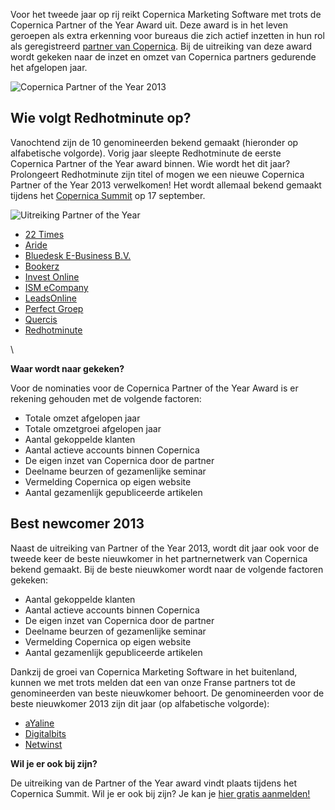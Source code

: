 Voor het tweede jaar op rij reikt Copernica Marketing Software met trots
de Copernica Partner of the Year Award uit. Deze award is in het leven
geroepen als extra erkenning voor bureaus die zich actief inzetten in
hun rol als geregistreerd [partner van
Copernica](https://www.copernica.com/nl/partners/haal-het-maximale-uit-de-partnerlicentie).
Bij de uitreiking van deze award wordt gekeken naar de inzet en omzet
van Copernica partners gedurende het afgelopen jaar.

![Copernica Partner of the Year
2013](Copernicacom/copernica-partner-of-the-year-2013.png "Copernica Partner of the Year")

Wie volgt Redhotminute op?
--------------------------

Vanochtend zijn de 10 genomineerden bekend gemaakt (hieronder op
alfabetische volgorde). Vorig jaar sleepte Redhotminute de eerste
Copernica Partner of the Year award binnen. Wie wordt het dit jaar?
Prolongeert Redhotminute zijn titel of mogen we een nieuwe Copernica
Partner of the Year 2013 verwelkomen! Het wordt allemaal bekend gemaakt
tijdens het [Copernica
Summit](http://www.copernica.com/nl/ondersteuning/copernica-summit "Copernica Summit 2013")
op 17 september.

![Uitreiking Partner of the Year](Copernicacom/DMSummit03.JPG)

-   [22 Times](https://www.copernica.com/nl/partners/profile/454681)
-   [Aride](https://www.copernica.com/nl/partners/profile/2157)
-   [Bluedesk E-Business
    B.V.](https://www.copernica.com/nl/partners/profile/4537956)
-   [Bookerz](https://www.copernica.com/nl/partners/profile/4541127)
-   [Invest
    Online](https://www.copernica.com/nl/partners/profile/4540325)
-   [ISM
    eCompany](https://www.copernica.com/nl/partners/profile/4533916)
-   [LeadsOnline](https://www.copernica.com/nl/partners/profile/4465793)
-   [Perfect Groep](https://www.copernica.com/nl/partners/profile/2036)
-   [Quercis](https://www.copernica.com/nl/partners/profile/4537232)
-   [Redhotminute](https://www.copernica.com/nl/partners/profile/4463119)

\

**Waar wordt naar gekeken?**

Voor de nominaties voor de Copernica Partner of the Year Award is er
rekening gehouden met de volgende factoren:

-   Totale omzet afgelopen jaar
-   Totale omzetgroei afgelopen jaar
-   Aantal gekoppelde klanten
-   Aantal actieve accounts binnen Copernica
-   De eigen inzet van Copernica door de partner
-   Deelname beurzen of gezamenlijke seminar
-   Vermelding Copernica op eigen website
-   Aantal gezamenlijk gepubliceerde artikelen

Best newcomer 2013
------------------

Naast de uitreiking van Partner of the Year 2013, wordt dit jaar ook
voor de tweede keer de beste nieuwkomer in het partnernetwerk van
Copernica bekend gemaakt. Bij de beste nieuwkomer wordt naar de volgende
factoren gekeken:

-   Aantal gekoppelde klanten
-   Aantal actieve accounts binnen Copernica
-   De eigen inzet van Copernica door de partner
-   Deelname beurzen of gezamenlijke seminar
-   Vermelding Copernica op eigen website
-   Aantal gezamenlijk gepubliceerde artikelen

Dankzij de groei van Copernica Marketing Software in het buitenland,
kunnen we met trots melden dat een van onze Franse partners tot de
genomineerden van beste nieuwkomer behoort. De genomineerden voor de
beste nieuwkomer 2013 zijn dit jaar (op alfabetische volgorde):

-   [aYaline](https://www.copernica.com/en/partners/profile/6999374)
-   [Digitalbits](https://www.copernica.com/nl/partners/profile/4543021)
-   [Netwinst](https://www.copernica.com/nl/partners/profile/7000698)

**Wil je er ook bij zijn?**

De uitreiking van de Partner of the Year award vindt plaats tijdens het
Copernica Summit. Wil je er ook bij zijn? Je kan je [hier gratis
aanmelden!](http://www.copernica.com/nl/ondersteuning/copernica-summit/meld-je-nu-aan-voor-het-copernica-summit "Aanmelden Copernica Summit")

 
